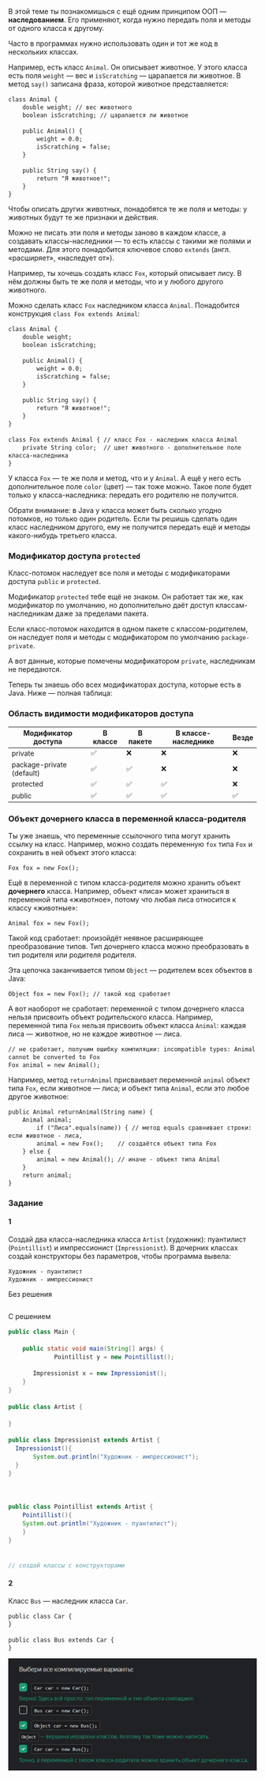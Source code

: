 В этой теме ты познакомишься с ещё одним принципом ООП — **наследованием**. Его применяют, когда нужно передать поля и методы от одного класса к другому.

Часто в программах нужно использовать один и тот же код в нескольких классах.

Например, есть класс `Animal`. Он описывает животное. У этого класса есть поля `weight` — вес и `isScratching` — царапается ли животное. В метод `say()` записана фраза, которой животное представляется:



```
class Animal {
    double weight; // вес животного
    boolean isScratching; // царапается ли животное

    public Animal() {
        weight = 0.0;
        isScratching = false;
    }

    public String say() {
        return "Я животное!";
    }
} 
```

Чтобы описать других животных, понадобятся те же поля и методы: у животных будут те же признаки и действия.

Можно не писать эти поля и методы заново в каждом классе, а создавать классы-наследники — то есть классы с такими же полями и методами. Для этого понадобится ключевое слово `extends` (англ. «расширяет», «наследует от»).

Например, ты хочешь создать класс `Fox`, который описывает лису. В нём должны быть те же поля и методы, что и у любого другого животного.

Можно сделать класс `Fox` наследником класса `Animal`. Понадобится конструкция `class Fox extends Animal`:



```
class Animal {
    double weight;
    boolean isScratching;

    public Animal() {
        weight = 0.0;
        isScratching = false;
    }

    public String say() {
        return "Я животное!";
    }
}

class Fox extends Animal { // класс Fox - наследник класса Animal
    private String color;  // цвет животного - дополнительное поле класса-наследника
} 
```

У класса `Fox` — те же поля и метод, что и у `Animal`. А ещё у него есть дополнительное поле `color` (цвет) — так тоже можно. Такое поле будет только у класса-наследника: передать его родителю не получится.

Обрати внимание: в Java у класса может быть сколько угодно потомков, но только один родитель. Если ты решишь сделать один класс наследником другого, ему не получится передать ещё и методы какого-нибудь третьего класса.

### Модификатор доступа `protected`

Класс-потомок наследует все поля и методы с модификаторами доступа `public` и `protected`.

Модификатор `protected` тебе ещё не знаком. Он работает так же, как модификатор по умолчанию, но дополнительно даёт доступ классам-наследникам даже за пределами пакета.

Если класс-потомок находится в одном пакете с классом-родителем, он наследует поля и методы с модификатором по умолчанию `package-private`.

А вот данные, которые помечены модификатором `private`, наследникам не передаются.

Теперь ты знаешь обо всех модификаторах доступа, которые есть в Java. Ниже — полная таблица:

### Область видимости модификаторов доступа

|Модификатор доступа|В классе|В пакете|В классе-наследнике|Везде|
|---|---|---|---|---|
|private|✅|❌|❌|❌|
|package-private (default)|✅|✅|❌|❌|
|protected|✅|✅|✅|❌|
|public|✅|✅|✅|✅|


### Объект дочернего класса в переменной класса-родителя

Ты уже знаешь, что переменные ссылочного типа могут хранить ссылку на класс. Например, можно создать переменную `fox` типа `Fox` и сохранить в ней объект этого класса:



```
Fox fox = new Fox(); 
```

Ещё в переменной с типом класса-родителя можно хранить объект **дочернего** класса. Например, объект «лиса» может храниться в переменной типа «животное», потому что любая лиса относится к классу «животные»:



```
Animal fox = new Fox(); 
```

Такой код сработает: произойдёт неявное расширяющее преобразование типов. Тип дочернего класса можно преобразовать в тип родителя или родителя родителя.

Эта цепочка заканчивается типом `Object` — родителем всех объектов в Java:



```
Object fox = new Fox(); // такой код сработает 
```

А вот наоборот не сработает: переменной с типом дочернего класса нельзя присвоить объект родительского класса. Например, переменной типа `Fox` нельзя присвоить объект класса `Animal`: каждая лиса — животное, но не каждое животное — лиса.



```
// не сработает, получим ошибку компиляции: incompatible types: Animal cannot be converted to Fox
Fox animal = new Animal(); 
```

Например, метод `returnAnimal` присваивает переменной `animal` объект типа `Fox`, если животное — лиса; и объект типа `Animal`, если это любое другое животное:



```
public Animal returnAnimal(String name) {
    Animal animal;
        if ("Лиса".equals(name)) { // метод equals сравнивает строки: если животное - лиса,
        animal = new Fox();    // создаётся объект типа Fox
    } else {
        animal = new Animal(); // иначе - объект типа Animal
    }
    return animal;
} 
```

### Задание
#### 1
Создай два класса-наследника класса `Artist` (художник): пуантилист (`Pointillist`) и импрессионист (`Impressionist`). В дочерних классах создай конструкторы без параметров, чтобы программа вывела:



```
Художник - пуантилист
Художник - импрессионист 
```
Без решения
```Java

```

С решением
```Java
public class Main {

    public static void main(String[] args) {
             Pointillist y = new Pointillist();

       Impressionist x = new Impressionist();
    }
}

public class Artist {

}

public class Impressionist extends Artist {
  Impressionist(){
       System.out.println("Художник - импрессионист");
  }
}



public class Pointillist extends Artist {
    Pointillist(){
    System.out.println("Художник - пуантилист");
    }
}


// создай классы с конструкторами
```

#### 2
Класс `Bus` — наследник класса `Car`.



```
public class Car {
}

public class Bus extends Car {
} 
```

![img.png](img%2Fimg.png)